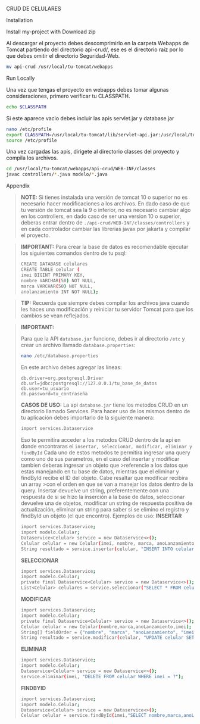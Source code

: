 CRUD DE CELULARES

Installation

Install my-project with Download zip

Al descargar el proyecto debes descomprimirlo en la carpeta Webapps de Tomcat partiendo del directorio api-crud/, ese es el directorio raíz por lo que debes omitir el directorio Seguridad-Web.
```bash
mv api-crud /usr/local/tu-tomcat/webapps
```
Run Locally

Una vez que tengas el proyecto en webapps debes tomar algunas consideraciones, primero verificar tu CLASSPATH.
```bash
echo $CLASSPATH
```
Si este aparece vacio debes incluir las apis servlet.jar y database.jar
```bash
nano /etc/profile
export CLASSPATH=/usr/local/tu-tomcat/lib/servlet-api.jar:/usr/local/tu-tomcat/webapps/api-crud/WEB-INF/lib/database.jar
source /etc/profile
```
Una vez cargadas las apis, dirigete al directorio classes del proyecto y compila los archivos.
```bash
cd /usr/local/tu-tomcat/webapps/api-crud/WEB-INF/classes
javac controllers/*.java modelo/*.java
```
Appendix

> **NOTE:**
Si tienes instalada una versión de tomcat 10 o superior no es necesario hacer modificaciones a los archivos.
En dado caso de que tu versión de tomcat sea la 9 o inferior, no es necesario cambiar algo en los controllers, en dado caso de ser una version 10 o superior, deberas entrar dentro de `./api-crud/WEB-INF/classes/controllers` y en cada controlador cambiar las librerias javax por jakarta y compilar el proyecto.

> **IMPORTANT:**
Para crear la base de datos es recomendable ejecutar los siguientes comandos dentro de tu psql:
> ```bash
> CREATE DATABASE celulares
> CREATE TABLE celular (
> imei BIGINT PRIMARY KEY,
> nombre VARCHAR(50) NOT NULL,
> marca VARCHAR(50) NOT NULL,
> anolanzamiento INT NOT NULL);
> ```

> **TIP:**
Recuerda que siempre debes compilar los archivos java cuando les haces una modificación y reiniciar tu servidor Tomcat para que los cambios se vean reflejados.

> **IMPORTANT:**
>
> Para que la API `database.jar` funcione, debes ir al directorio `/etc` y crear un archivo llamado `database.properties`:
>
> ```bash
> nano /etc/database.properties
> ```
>
> En este archivo debes agregar las líneas:
>
> ```properties
> db.driver=org.postgresql.Driver
> db.url=jdbc:postgresql://127.0.0.1/tu_base_de_datos
> db.user=tu_usuario
> db.password=tu_contraseña
> ```
> 
> **CASOS DE USO:**
> La api `database.jar` tiene los metodos CRUD en un directorio llamado Services. Para hacer uso de los mismos dentro de tu aplicación debes importarlo de la siguiente manera:
> ```bash
> import services.Dataservice
> ```
> Eso te permitira acceder a los metodos CRUD dentro de la api en donde encontraras el `insertar, seleccionar, modificar, eliminar y findById`
> Cada uno de estos metodos te permitira ingresar una query como uno de sus parametros, en el caso del insertar y modificar tambien deberas ingresar un objeto que >referencie a los datos que estas manejando en tu base de datos, mientras que el eliminar y findById recibe el ID del objeto. Cabe resaltar que modificar recibira un array >con el orden en que se van a manejar los datos dentro de la query.
> Insertar devuelve un string, preferentemente con una respuesta de si se hizo la inserción a la base de datos, seleccionar devuelve una <List> de objetos, modificar un string de respuesta positiva de actualización, eliminar un string para saber si se elimino el registro y findById un objeto (el que encontro).
> Ejemplos de uso:
> **INSERTAR**
> ```bash
>import services.Dataservice;
>import modelo.Celular;
>Dataservice<Celular> service = new Dataservice<>();
>Celular celular = new Celular(imei, nombre, marca, anoLanzamiento);
>String resultado = service.insertar(celular, "INSERT INTO celular (imei, nombre, marca, anoLanzamiento) VALUES (?, ?, ?, ?)");
> ```
> **SELECCIONAR**
> ```bash
>import services.Dataservice;
>import modelo.Celular;
>private final Dataservice<Celular> service = new Dataservice<>();
>List<Celular> celulares = service.seleccionar("SELECT * FROM celular",Celular.class);
> ```
> **MODIFICAR**
> ```bash
>import services.Dataservice;
>import modelo.Celular;
>private final Dataservice<Celular> service = new Dataservice<>();
>Celular celular = new Celular(nombre,marca,anoLanzamiento,imei);
>String[] fieldOrder = {"nombre", "marca", "anoLanzamiento", "imei"};
>String resultado = service.modificar(celular, "UPDATE celular SET nombre = ?, marca = ?, anoLanzamiento = ? WHERE imei = ?", fieldOrder);
> ```
>  **ELIMINAR**
> ```bash
>import services.Dataservice;
>import modelo.Celular;
>Dataservice<Celular> service = new Dataservice<>();
>service.eliminar(imei, "DELETE FROM celular WHERE imei = ?");
> ```
> **FINDBYID**
> ```bash
>import services.Dataservice;
>import modelo.Celular;
>Dataservice<Celular> service = new Dataservice<>();
>Celular celular = service.findById(imei,"SELECT nombre,marca,anoLanzamiento FROM celular where imei = ?",Celular.class);
> ```



